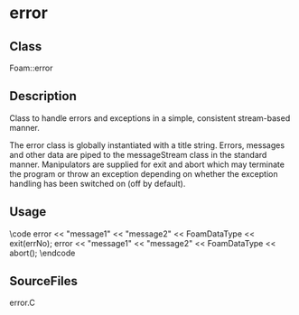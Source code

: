 # error 
## Class
Foam::error

## Description
Class to handle errors and exceptions in a simple, consistent stream-based
manner.

The error class is globally instantiated with a title string. Errors,
messages and other data are piped to the messageStream class in the
standard manner.  Manipulators are supplied for exit and abort which may
terminate the program or throw an exception depending on whether the
exception handling has been switched on (off by default).

## Usage
\code
        error << "message1" << "message2" << FoamDataType << exit(errNo);
        error << "message1" << "message2" << FoamDataType << abort();
\endcode

## SourceFiles
error.C

